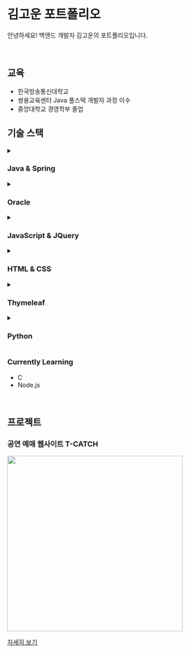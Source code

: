 # 김고운 포트폴리오
안녕하세요! 백엔드 개발자 김고운의 포트폴리오입니다.

<br>

## 교육

- 한국방송통신대학교 
- 쌍용교육센터 Java 풀스택 개발자 과정 이수
- 중앙대학교 경영학부 졸업

## 기술 스택

<details>
<summary><h3>Java & Spring</h3></summary>

- JDBC를 이용한 DB와의 연동
- MyBatis / JPA를 이용한 DB와의 연동
- MVC 패턴의 CRUD
- 파일 업로드·수정·삭제 기능
- 게시판 페이징 처리, 답글 기능, 검색 기능
- 회원가입, 로그인, 로그인 상태유지
- Spring Security 활용
- 이메일 / 문자메시지 전송
- 스케줄링
- Ajax를 이용한 CRUD
- Jsoup을 이용한 데이터 크롤링

</details>

<details>
<summary><h3>Oracle</h3></summary>

- ER Diagram 설계
- 관계형 데이터 모델 설계
- SQL
  - 제약 조건을 포함하여 테이블을 생성
  - 테이블 구조 수정 및 삭제
  - 여러 개의 테이블을 Outer join 혹은 Inner join하여 필요한 데이터를 출력
  - 스칼라 서브쿼리, 인라인 뷰, 중첩쿼리
  - 컬럼별로 그룹을 지어 집계함수로 총합, 평균, 개수, 최대값, 최소값 등을 출력
  - 조건식으로 원하는 조건의 데이터만 출력
  - 조건식을 이용한 레코드 수정 및 삭제
  - 내장 함수의 활용

</details>

<details>
<summary><h3>JavaScript & JQuery</h3></summary>

- JavaScript 파일 import와 모듈화
- Ajax를 이용한 비동기 방식의 데이터 전송과 수신
- 사용자 조작에 따른 동적 페이지 만들기
- 시간과 Interval에 따른 동적 페이지 만들기
- 동적 노드 생성 / 동적 속성 부여 / 동적 CSS 설정
- 공공데이터 API JSON/XML 데이터 활용 능력
- 카카오맵 API를 이용한 지도 출력
- 카카오 로그인 API를 이용한 로그인
- 카카오 주소 API를 이용한 우편번호와 주소 찾기 기능

</details>

<details>
<summary><h3>HTML & CSS</h3></summary>

- 태그 생성 및 이미지, 동영상, 링크 삽입
- 공간 분할, 색상·크기·여백·테두리·배경 등 지정
- 절대 위치와 상대 위치 지정, 요소 배치

</details>

<details>
<summary><h3>Thymeleaf</h3></summary>

- 기본 문법
- 상태유지된 데이터 출력 및 Controller에 데이터 전달

</details>

<details>
<summary><h3>Python</h3></summary>

- 데이터 분석과 가공
- 정제된 데이터로 그래프 생성
- 데이터 크롤링
- 텍스트 마이닝

</details>

### Currently Learning
- C
- Node.js

<br>

## 프로젝트

### 공연 예매 웹사이트 T-CATCH

<img width="400" src="https://user-images.githubusercontent.com/97737386/231211042-1e6a1de7-26d7-43fe-9896-8942723d667b.png">

[자세히 보기](https://github.com/HannahKim33/T-Catch.git)
